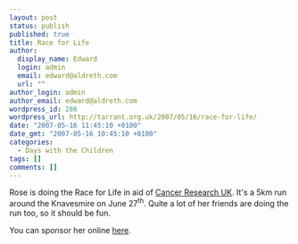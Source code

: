 ```yaml
---
layout: post
status: publish
published: true
title: Race for Life
author:
  display_name: Edward
  login: admin
  email: edward@aldreth.com
  url: ""
author_login: admin
author_email: edward@aldreth.com
wordpress_id: 286
wordpress_url: http://tarrant.org.uk/2007/05/16/race-for-life/
date: "2007-05-16 11:45:10 +0100"
date_gmt: "2007-05-16 10:45:10 +0100"
categories:
  - Days with the Children
tags: []
comments: []
---
```


Rose is doing the Race for Life in aid of [Cancer Research UK][1]. It\'s
a 5km run around the Knavesmire on June 27<sup>th</sup>. Quite a lot of
her friends are doing the run too, so it should be fun.

You can sponsor her online [here][2].



[1]: https://www.cancerresearchuk.org/
[2]: https://www.raceforlifesponsorme.org/RoseAndrews2007

